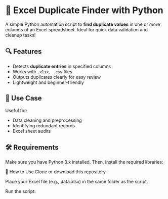 # 🐍 Excel Duplicate Finder with Python

A simple Python automation script to **find duplicate values** in one or more columns of an Excel spreadsheet. Ideal for quick data validation and cleanup tasks!

## 🔍 Features

- Detects **duplicate entries** in specified columns  
- Works with `.xlsx, .csv` files  
- Outputs duplicates clearly for easy review  
- Lightweight and beginner-friendly

## 📂 Use Case

Useful for:
- Data cleaning and preprocessing  
- Identifying redundant records  
- Excel sheet audits  

## 🛠️ Requirements

Make sure you have Python 3.x installed. Then, install the required libraries:

🚀 How to Use
Clone or download this repository.

Place your Excel file (e.g., data.xlsx) in the same folder as the script.

Run the script:
